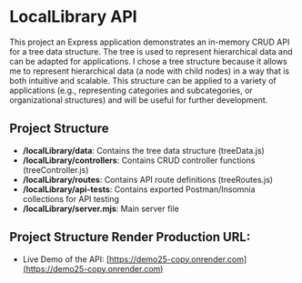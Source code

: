 # LocalLibrary API

This project an Express application demonstrates an in-memory CRUD API for a tree data structure. The tree is used to represent hierarchical data and can be adapted for applications. I chose a tree structure because it allows me to represent hierarchical data (a node with child nodes) in a way that is both intuitive and scalable. This structure can be applied to a variety of applications (e.g., representing categories and subcategories, or organizational structures) and will be useful for further development.

## Project Structure
- **/localLibrary/data**: Contains the tree data structure (treeData.js)
- **/localLibrary/controllers**: Contains CRUD controller functions (treeController.js)
- **/localLibrary/routes**: Contains API route definitions (treeRoutes.js)
- **/localLibrary/api-tests**: Contains exported Postman/Insomnia collections for API testing
- **/localLibrary/server.mjs**: Main server file

## Project Structure Render Production URL:
- Live Demo of the API: [https://demo25-copy.onrender.com](https://demo25-copy.onrender.com)
